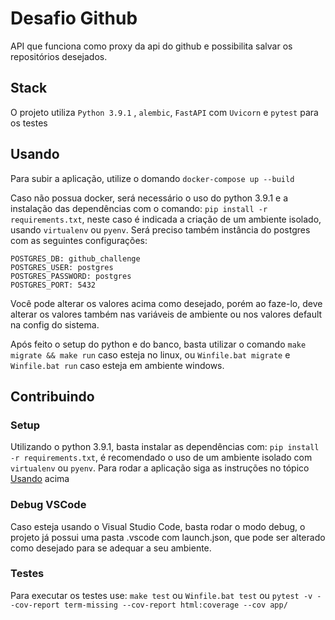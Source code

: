# Desafio Github
API que funciona como proxy da api do github e possibilita salvar os repositórios desejados.

## Stack
O projeto utiliza `Python 3.9.1` , `alembic`, `FastAPI` com `Uvicorn` e `pytest` para os testes
## Usando
Para subir a aplicação, utilize o domando `docker-compose up --build`

Caso não possua docker, será necessário o uso do python 3.9.1 e a instalação das dependências com o comando: `pip install -r requirements.txt`, neste caso é indicada a criação de um ambiente isolado, usando `virtualenv` ou `pyenv`.
Será preciso também instância do postgres com as seguintes configurações:
```
POSTGRES_DB: github_challenge
POSTGRES_USER: postgres
POSTGRES_PASSWORD: postgres
POSTGRES_PORT: 5432
``` 
Você pode alterar os valores acima como desejado, porém ao faze-lo, deve alterar os valores também nas variáveis de ambiente ou nos valores default na config do sistema.

Após feito o setup do python e do banco, basta utilizar o comando `make migrate && make run` caso esteja no linux, ou `Winfile.bat migrate` e `Winfile.bat run` caso esteja em ambiente windows.

## Contribuindo
### Setup
Utilizando o python 3.9.1, basta instalar as dependências com: `pip install -r requirements.txt`, é recomendado o uso de um ambiente isolado com `virtualenv` ou `pyenv`. Para rodar a aplicação siga as instruções no tópico [Usando](#usando) acima

### Debug VSCode
Caso esteja usando o Visual Studio Code, basta rodar o modo debug, o projeto já possui uma pasta .vscode com launch.json, que pode ser alterado como desejado para se adequar a seu ambiente.


### Testes
Para executar os testes use: 
`make test` ou `Winfile.bat test` ou `pytest -v --cov-report term-missing --cov-report html:coverage --cov app/`

